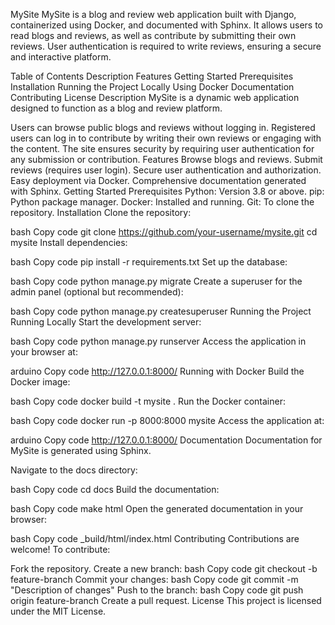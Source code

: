 MySite
MySite is a blog and review web application built with Django, containerized using Docker, and documented with Sphinx. It allows users to read blogs and reviews, as well as contribute by submitting their own reviews. User authentication is required to write reviews, ensuring a secure and interactive platform.

Table of Contents
Description
Features
Getting Started
Prerequisites
Installation
Running the Project
Locally
Using Docker
Documentation
Contributing
License
Description
MySite is a dynamic web application designed to function as a blog and review platform.

Users can browse public blogs and reviews without logging in.
Registered users can log in to contribute by writing their own reviews or engaging with the content.
The site ensures security by requiring user authentication for any submission or contribution.
Features
Browse blogs and reviews.
Submit reviews (requires user login).
Secure user authentication and authorization.
Easy deployment via Docker.
Comprehensive documentation generated with Sphinx.
Getting Started
Prerequisites
Python: Version 3.8 or above.
pip: Python package manager.
Docker: Installed and running.
Git: To clone the repository.
Installation
Clone the repository:

bash
Copy code
git clone https://github.com/your-username/mysite.git
cd mysite
Install dependencies:

bash
Copy code
pip install -r requirements.txt
Set up the database:

bash
Copy code
python manage.py migrate
Create a superuser for the admin panel (optional but recommended):

bash
Copy code
python manage.py createsuperuser
Running the Project
Running Locally
Start the development server:

bash
Copy code
python manage.py runserver
Access the application in your browser at:

arduino
Copy code
http://127.0.0.1:8000/
Running with Docker
Build the Docker image:

bash
Copy code
docker build -t mysite .
Run the Docker container:

bash
Copy code
docker run -p 8000:8000 mysite
Access the application at:

arduino
Copy code
http://127.0.0.1:8000/
Documentation
Documentation for MySite is generated using Sphinx.

Navigate to the docs directory:

bash
Copy code
cd docs
Build the documentation:

bash
Copy code
make html
Open the generated documentation in your browser:

bash
Copy code
_build/html/index.html
Contributing
Contributions are welcome! To contribute:

Fork the repository.
Create a new branch:
bash
Copy code
git checkout -b feature-branch
Commit your changes:
bash
Copy code
git commit -m "Description of changes"
Push to the branch:
bash
Copy code
git push origin feature-branch
Create a pull request.
License
This project is licensed under the MIT License.

